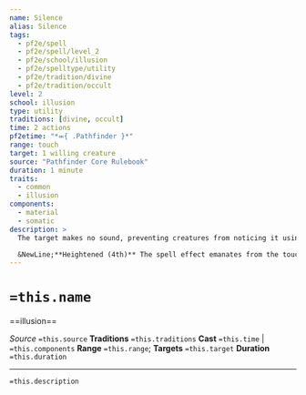 ```yaml
---
name: Silence
alias: Silence
tags:
  - pf2e/spell
  - pf2e/spell/level_2
  - pf2e/school/illusion
  - pf2e/spelltype/utility
  - pf2e/tradition/divine
  - pf2e/tradition/occult
level: 2
school: illusion
type: utility
traditions: [divine, occult]
time: 2 actions
pf2etime: "*⬺{ .Pathfinder }*"
range: touch
target: 1 willing creature
source: "Pathfinder Core Rulebook"
duration: 1 minute
traits:
  - common
  - illusion
components:
  - material
  - somatic
description: >
  The target makes no sound, preventing creatures from noticing it using hearing alone. The target can't use sonic attacks, nor can it use actions with the auditory trait. This prevents it from casting spells that include verbal components.

  &NewLine;**Heightened (4th)** The spell effect emanates from the touched creature, silencing all sound in or passing through a 10- foot radius and preventing any auditory and sonic effects in the affected area. While within the radius, creatures are subject to the same effects as the target. Depending upon the position of the effect, a creature might notice the lack of sound reaching it (blocking off the noise coming from a party, for example).
---
```

# `=this.name`
==illusion==

*Source* `=this.source`
**Traditions** `=this.traditions`
**Cast** `=this.time` | `=this.components`
**Range** `=this.range`; **Targets** `=this.target`
**Duration** `=this.duration`

***
`=this.description`